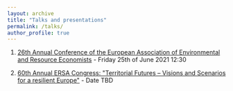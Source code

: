 ```yaml
---
layout: archive
title: "Talks and presentations"
permalink: /talks/
author_profile: true
---
```



1. [26th Annual Conference of the European Association of Environmental and Resource Economists](http://www.eaere-conferences.org/index.php?y=2021) - Friday 25th of June 2021 12:30

2. [60th Annual ERSA Congress: "Territorial Futures – Visions and Scenarios for a resilient Europe"](https://ersa.eventsair.com/60th-ersa-congress-bolzano-italy/) - Date TBD 
